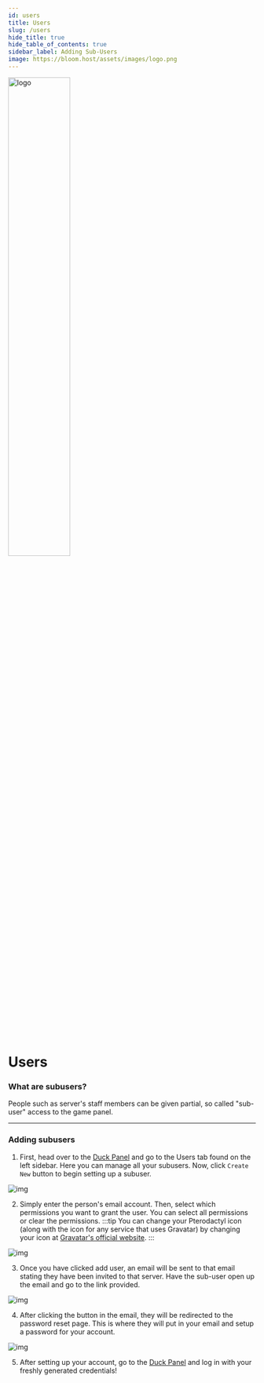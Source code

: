 ```yaml
---
id: users
title: Users
slug: /users
hide_title: true
hide_table_of_contents: true
sidebar_label: Adding Sub-Users
image: https://bloom.host/assets/images/logo.png
---
```


<div class="text--center">
<img src="https://bloom.host/assets/images/logo.png" alt="logo" height="50%" width="50%"/>
<h1>Users</h1>
</div>

### What are subusers?
People such as server's staff members can be given partial, so called "sub-user" access to the game panel.

---

### Adding subusers

1. First, head over to the [Duck Panel](https://mc.bloom.host/) and go to the Users tab found on the left sidebar. Here you can manage all your subusers. Now, click `Create New` button to begin setting up a subuser.

<div class="text--center"><img src={require('../../static/imgs/using_the_panel/users/1.png').default} alt="img"/></div>

2. Simply enter the person's email account. Then, select which permissions you want to grant the user. You can select all permissions or clear the permissions.
:::tip 
You can change your Pterodactyl icon (along with the icon for any service that uses Gravatar) by changing your icon at [Gravatar's official website](https://en.gravatar.com/).
:::
<div class="text--center"><img src={require('../../static/imgs/using_the_panel/users/2.png').default} alt="img"/></div>

3. Once you have clicked add user, an email will be sent to that email stating they have been invited to that server. Have the sub-user open up the email and go to the link provided.
<div class="text--center"><img src={require('../../static/imgs/using_the_panel/users/3.png').default} alt="img"/></div>

4. After clicking the button in the email, they will be redirected to the password reset page. This is where they will put in your email and setup a password for your account.
<div class="text--center"><img src={require('../../static/imgs/using_the_panel/users/4.png').default} alt="img"/></div>

5. After setting up your account, go to the [Duck Panel](https://mc.bloom.host/) and log in with your freshly generated credentials!
